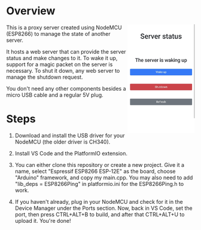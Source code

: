 # Overview

<img align="right" width="180" src="UI.jpg" alt="Wrb User Interace of the proxy"/>

This is a proxy server created using NodeMCU (ESP8266) to manage the state of another server.

It hosts a web server that can provide the server status and make changes to it. To wake it up, support for a magic packet on the server is necessary. To shut it down, any web server to manage the shutdown request.

You don't need any other components besides a micro USB cable and a regular 5V plug.

# Steps

1. Download and install the USB driver for your NodeMCU (the older driver is CH340).

2. Install VS Code and the PlatformIO extension.

3. You can either clone this repository or create a new project. Give it a name, select "Espressif ESP8266 ESP-12E" as the board, choose "Arduino" framework, and copy my main.cpp. You may also need to add "lib_deps = ESP8266Ping" in platformio.ini for the ESP8266Ping.h to work.

4. If you haven't already, plug in your NodeMCU and check for it in the Device Manager under the Ports section. Now, back in VS Code, set the port, then press CTRL+ALT+B to build, and after that CTRL+ALT+U to upload it. You're done!
